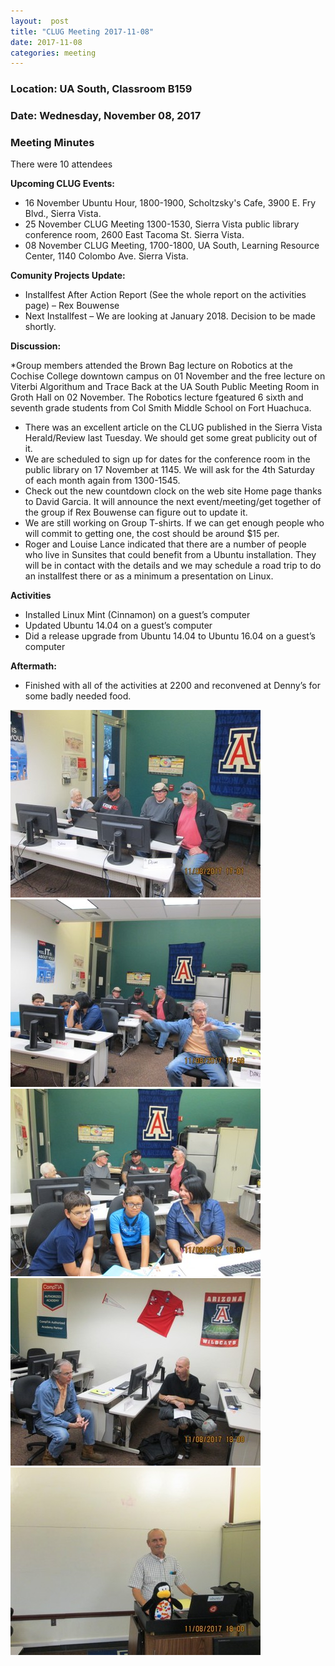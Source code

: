 ```yaml
---
layout:  post
title: "CLUG Meeting 2017-11-08"
date: 2017-11-08
categories: meeting
---
```

### Location: UA South, Classroom B159

### Date: Wednesday, November 08, 2017

### Meeting Minutes

There were 10 attendees

**Upcoming CLUG Events:**

 * 16 November Ubuntu Hour, 1800-1900, Scholtzsky's Cafe, 3900 E. Fry Blvd., Sierra Vista.
 * 25 November CLUG Meeting 1300-1530, Sierra Vista public library conference room, 2600 East Tacoma St. Sierra Vista.
 * 08 November CLUG Meeting, 1700-1800, UA South, Learning Resource Center, 1140 Colombo Ave. Sierra Vista.
 
**Comunity Projects Update:**

 * Installfest After Action Report (See the whole report on the activities page) – Rex Bouwense
 * Next Installfest – We are looking at January 2018.  Decision to be made shortly.
 
**Discussion:**

 *Group members attended the Brown Bag lecture on Robotics at the Cochise College downtown campus on 01 November and the free lecture on Viterbi Algorithum and Trace Back at the UA South Public Meeting Room in Groth Hall on 02 November.  The Robotics lecture fgeatured 6 sixth and seventh grade students from Col Smith Middle School on Fort Huachuca.
 * There was an excellent article on the CLUG published in the Sierra Vista Herald/Review last Tuesday.  We should get some great publicity out of it.
 * We are scheduled to sign up for dates for the conference room  in the public library on 17 November at 1145.  We will ask for the 4th Saturday of each month again from 1300-1545.
 * Check out the new countdown clock on the web site Home page thanks to David Garcia.  It will announce the next event/meeting/get together of the group if Rex Bouwense can figure out to update it.
* We are still working on Group T-shirts.  If we can get enough people who will commit to getting one, the cost should be around $15 per.
 * Roger and Louise Lance indicated that there are a number of people who live in Sunsites that could benefit from a Ubuntu installation.  They will be in contact with the details and we may schedule a road trip to do an installfest there or as a minimum a presentation on Linux.
 
**Activities**

 * Installed Linux Mint (Cinnamon) on a guest’s computer
 * Updated Ubuntu 14.04 on a guest’s computer
 * Did a release upgrade from Ubuntu 14.04 to Ubuntu 16.04 on a guest’s computer
 
**Aftermath:**
 
 * Finished with all of the activities at 2200 and reconvened at Denny’s for some badly needed food.
 
![alt text](https://raw.githubusercontent.com/CochiseLinuxUsersGroup/CochiseLinuxUsersGroup.github.io/master/images/CLUG_mtg_2017-11-08_1-400x400.JPG)
![alt text](https://raw.githubusercontent.com/CochiseLinuxUsersGroup/CochiseLinuxUsersGroup.github.io/master/images/CLUG_mtg_2017-11-08_2-400x400.JPG)
![alt text](https://raw.githubusercontent.com/CochiseLinuxUsersGroup/CochiseLinuxUsersGroup.github.io/master/images/CLUG_mtg_2017-11-08_3-400x400.JPG)
![alt text](https://raw.githubusercontent.com/CochiseLinuxUsersGroup/CochiseLinuxUsersGroup.github.io/master/images/CLUG_mtg_2017-11-08_4-400x400.JPG)
![alt text](https://raw.githubusercontent.com/CochiseLinuxUsersGroup/CochiseLinuxUsersGroup.github.io/master/images/CLUG_mtg_2017-11-08_5-400x400.JPG)

